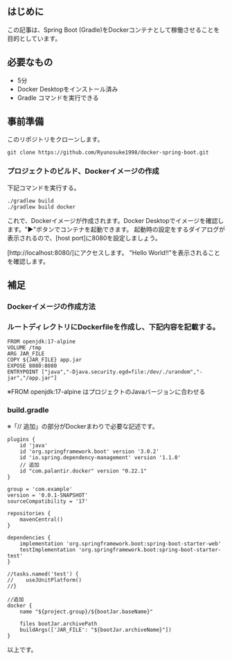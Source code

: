 ## はじめに
この記事は、Spring Boot (Gradle)をDockerコンテナとして稼働させることを目的としています。

## 必要なもの
* 5分
* Docker Desktopをインストール済み
* Gradle コマンドを実行できる

## 事前準備
このリポジトリをクローンします。

    git clone https://github.com/Ryunosuke1998/docker-spring-boot.git




### プロジェクトのビルド、Dockerイメージの作成
下記コマンドを実行する。

    ./gradlew build
    ./gradlew build docker

これで、Dockerイメージが作成されます。Docker Desktopでイメージを確認します。"▶"ボタンでコンテナを起動できます。
起動時の設定をするダイアログが表示されるので、[host port]に8080を設定しましょう。

[http://localhost:8080/]にアクセスします。
"Hello World!!"を表示されることを確認します。


## 補足
### Dockerイメージの作成方法
### ルートディレクトリにDockerfileを作成し、下記内容を記載する。
    FROM openjdk:17-alpine
    VOLUME /tmp
    ARG JAR_FILE
    COPY ${JAR_FILE} app.jar
    EXPOSE 8080:8080
    ENTRYPOINT ["java","-Djava.security.egd=file:/dev/./urandom","-jar","/app.jar"]

※FROM openjdk:17-alpine
はプロジェクトのJavaバージョンに合わせる

### build.gradle
※「// 追加」の部分がDockerまわりで必要な記述です。

    plugins {
        id 'java'
        id 'org.springframework.boot' version '3.0.2'
        id 'io.spring.dependency-management' version '1.1.0'
        // 追加
        id "com.palantir.docker" version "0.22.1"
    }

    group = 'com.example'
    version = '0.0.1-SNAPSHOT'
    sourceCompatibility = '17'

    repositories {
        mavenCentral()
    }

    dependencies {
        implementation 'org.springframework.boot:spring-boot-starter-web'
        testImplementation 'org.springframework.boot:spring-boot-starter-test'
    }

    //tasks.named('test') {
    //    useJUnitPlatform()
    //}

    //追加
    docker {
        name "${project.group}/${bootJar.baseName}"

        files bootJar.archivePath
        buildArgs(['JAR_FILE': "${bootJar.archiveName}"])
    }

以上です。